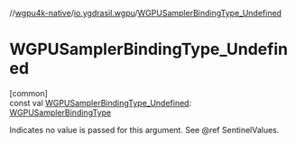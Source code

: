 //[wgpu4k-native](../../index.md)/[io.ygdrasil.wgpu](index.md)/[WGPUSamplerBindingType_Undefined](-w-g-p-u-sampler-binding-type_-undefined.md)

# WGPUSamplerBindingType_Undefined

[common]\
const val [WGPUSamplerBindingType_Undefined](-w-g-p-u-sampler-binding-type_-undefined.md): [WGPUSamplerBindingType](-w-g-p-u-sampler-binding-type/index.md)

Indicates no value is passed for this argument. See @ref SentinelValues.